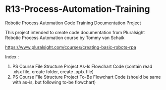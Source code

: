 # R13-Process-Automation-Training
Robotic Process Automation Code Training Documentation Project

This project intended to create code documentation from Pluralsight Robotic Process Automation course by Tommy van Schaik

https://www.pluralsight.com/courses/creating-basic-robots-rpa

Index : 
1. PS Course File Structure Project As-Is Flowchart Code (contain read .xlsx file, create folder, create .pptx file)
2. PS Course File Structure Project To-Be Flowchart Code (should be same with as-is, but following to-be flowchart)
